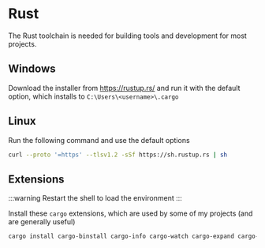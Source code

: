 # Rust
The Rust toolchain is needed for building tools and development for most projects.

## Windows
Download the installer from https://rustup.rs/ and run it with the default option, which installs to `C:\Users\<username>\.cargo`

## Linux
Run the following command and use the default options
```bash
curl --proto '=https' --tlsv1.2 -sSf https://sh.rustup.rs | sh
```

## Extensions
:::warning
Restart the shell to load the environment
:::

Install these `cargo` extensions, which are used by some of my projects (and are generally useful)
```bash
cargo install cargo-binstall cargo-info cargo-watch cargo-expand cargo-get cargo-edit
```